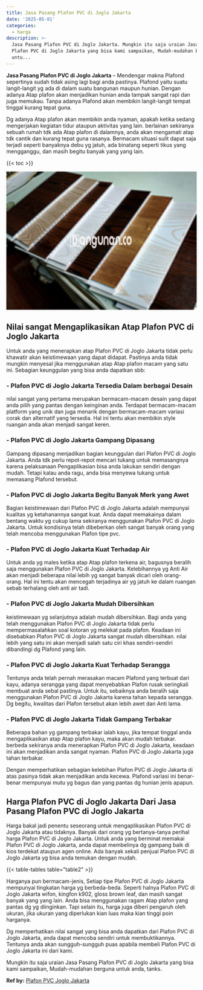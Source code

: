 ```yaml
---
title: Jasa Pasang Plafon PVC di Joglo Jakarta
date: '2025-05-01'
categories:
  - harga
description: >-
  Jasa Pasang Plafon PVC di Joglo Jakarta. Mungkin itu saja uraian Jasa Pasang
  Plafon PVC di Joglo Jakarta yang bisa kami sampaikan, Mudah-mudahan berguna
  untu...
---
```


**Jasa Pasang Plafon PVC di Joglo Jakarta** – Mendengar makna Plafond sepertinya sudah tidak asing lagi bagi anda pastinya. Plafond yaitu suatu langit-langit yg ada di dalam suatu bangunan maupun hunian. Dengan adanya Atap plafon akan menjadikan hunian anda tampak sangat rapi dan juga memukau. Tanpa adanya Plafond akan membikin langit-langit tempat tinggal kurang tepat guna.

Dg adanya Atap plafon akan membikin anda nyaman, apakah ketika sedang mengerjakan kegiatan tidur ataupun aktivitas yang lain. berlainan sekiranya sebuah rumah tdk ada Atap plafon di dalamnya, anda akan mengamati atap tdk cantik dan kurang tepat guna rasanya. Bermacam situasi sulit dapat saja terjadi seperti banyaknya debu yg jatuh, ada binatang seperti tikus yang mengganggu, dan masih begitu banyak yang yang lain.

{{< toc >}}

![Jasa Pasang Plafon PVC di Joglo Jakarta](/images/flafond-pvc-murah17.png)

## Nilai sangat Mengaplikasikan Atap Plafon PVC di Joglo Jakarta

Untuk anda yang menerapkan atap Plafon PVC di Joglo Jakarta tidak perlu khawatir akan keistimewaan yang dapat didapat. Pastinya anda tidak mungkin menyesal jika menggunakan atap Atap plafon macam yang satu ini. Sebagian keunggulan yang bisa anda dapatkan sbb:

### \- Plafon PVC di Joglo Jakarta Tersedia Dalam berbagai Desain

nilai sangat yang pertama merupakan bermacam-macam desain yang dapat anda pilih yang pantas dengan keinginan anda. Terdapat bermacam-macam platform yang unik dan juga menarik dengan bermacam-macam variasi corak dan alternatif yang tersedia. Hal ini tentu akan membikin style ruangan anda akan menjadi sangat keren.

### \- Plafon PVC di Joglo Jakarta Gampang Dipasang

Gampang dipasang menjadikan bagian keunggulan dari Plafon PVC di Joglo Jakarta. Anda tdk perlu repot-repot mencari tukang untuk memasangnya karena pelaksanaan Pengaplikasian bisa anda lakukan sendiri dengan mudah. Tetapi kalau anda ragu, anda bisa menyewa tukang untuk memasang Plafond tersebut.

### \- Plafon PVC di Joglo Jakarta Begitu Banyak Merk yang Awet

Bagian keistimewaan dari Plafon PVC di Joglo Jakarta adalah mempunyai kualitas yg ketahanannya sangat kuat. Anda dapat memakainya dalam bentang waktu yg cukup lama sekiranya menggunakan Plafon PVC di Joglo Jakarta. Untuk kondisinya telah dibeberkan oleh sangat banyak orang yang telah mencoba menggunakan Plafon tipe pvc.

### \- Plafon PVC di Joglo Jakarta Kuat Terhadap Air

Untuk anda yg males ketika atap Atap plafon terkena air, bagusnya beralih saja menggunakan Plafon PVC di Joglo Jakarta. Kelebihannya yg Anti Air akan menjadi beberapa nilai lebih yg sangat banyak dicari oleh orang-orang. Hal ini tentu akan mencegah terjadinya air yg jatuh ke dalam ruangan sebab terhalang oleh anti air tadi.

### \- Plafon PVC di Joglo Jakarta Mudah Dibersihkan

keistimewaan yg selanjutnya adalah mudah dibersihkan. Bagi anda yang telah menggunakan Plafon PVC di Joglo Jakarta tidak perlu mempermasalahkan soal kotoran yg melekat pada plafon. Keadaan ini disebabkan Plafon PVC di Joglo Jakarta sangat mudah dibersihkan. nilai lebih yang satu ini akan menjadi salah satu ciri khas sendiri-sendiri dibandingi dg Plafond yang lain.

### \- Plafon PVC di Joglo Jakarta Kuat Terhadap Serangga

Tentunya anda telah pernah merasakan macam Plafond yang terbuat dari kayu, adanya serangga yang dapat menyebabkan Plafon rusak seringkali membuat anda sebal pastinya. Untuk itu, sebaiknya anda beralih saja menggunakan Plafon PVC di Joglo Jakarta karena tahan kepada serangga. Dg begitu, kwalitas dari Plafon tersebut akan lebih awet dan Anti lama.

### \- Plafon PVC di Joglo Jakarta Tidak Gampang Terbakar

Beberapa bahan yg gampang terbakar ialah kayu, jika tempat tinggal anda mengaplikasikan atap Atap plafon kayu, maka akan mudah terbakar. berbeda sekiranya anda menerapkan Plafon PVC di Joglo Jakarta, keadaan ini akan menjadikan anda sangat nyaman. Plafon PVC di Joglo Jakarta juga tahan terbakar.

Dengan memperhatikan sebagian kelebihan Plafon PVC di Joglo Jakarta di atas pasinya tidak akan menjadikan anda kecewa. Plafond variasi ini benar-benar mempunyai mutu yg bagus dan yang pantas dg hunian jenis apapun.

## Harga Plafon PVC di Joglo Jakarta Dari Jasa Pasang Plafon PVC di Joglo Jakarta

Harga bakal jadi penentu seseorang untuk mengaplikasikan Plafon PVC di Joglo Jakarta atau tidaknya. Banyak dari orang yg bertanya-tanya perihal harga Plafon PVC di Joglo Jakarta. Untuk anda yang berminat memakai Plafon PVC di Joglo Jakarta, anda dapat membelinya dg gampang baik di kios terdekat ataupun agen online. Ada banyak sekali penjual Plafon PVC di Joglo Jakarta yg bisa anda temukan dengan mudah.

{{< table-tables table="table2" >}}

Harganya pun bermacam-jenis, Setiap tipe Plafon PVC di Joglo Jakarta mempunyai tingkatan harga yg berbeda-beda. Seperti halnya Plafon PVC di Joglo Jakarta wifon, kingfon k902, gloss brown leaf, dan masih sangat banyak yang yang lain. Anda bisa menggunakan ragam Atap plafon yang pantas dg yg diinginkan. Tapi selain itu, harga juga diberi pengaruh oleh ukuran, jika ukuran yang diperlukan kian luas maka kian tinggi poin harganya.

Dg memperhatikan nilai sangat yang bisa anda dapatkan dari Plafon PVC di Joglo Jakarta, anda dapat mencoba sendiri untuk membuktikannya. Tentunya anda akan sungguh-sungguh puas apabila membeli Plafon PVC di Joglo Jakarta ini dari kami.

Mungkin itu saja uraian Jasa Pasang Plafon PVC di Joglo Jakarta yang bisa kami sampaikan, Mudah-mudahan berguna untuk anda, tanks.

**Ref by:** [Plafon PVC Joglo Jakarta](https://id.wikipedia.org/wiki/Plafon)
